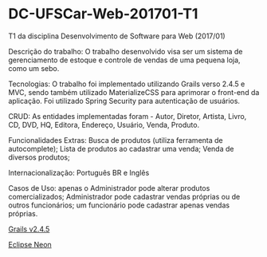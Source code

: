 # DC-UFSCar-Web-201701-T1
T1 da disciplina Desenvolvimento de Software para Web (2017/01)

Descrição do trabalho: O trabalho desenvolvido visa ser um sistema de gerenciamento de estoque e controle de vendas de uma pequena loja, como um sebo. 

Tecnologias: O trabalho foi implementado utilizando Grails verso 2.4.5 e MVC, sendo também utilizado MaterializeCSS para aprimorar o front-end da aplicação. Foi utilizado Spring Security para autenticação de usuários.

CRUD: As entidades implementadas foram - Autor, Diretor, Artista, Livro, CD, DVD, HQ, Editora, Endereço, Usuário, Venda, Produto.

Funcionalidades Extras: Busca de produtos (utiliza ferramenta de autocomplete); Lista de produtos ao cadastrar uma venda; Venda de diversos produtos; 

Internacionalização: Português BR e Inglês

Casos de Uso: apenas o Administrador pode alterar produtos comercializados; Administrador pode cadastrar vendas próprias ou de outros funcionários; um funcionário pode cadastrar apenas vendas próprias.

[Grails v2.4.5 ](https://grails.org/download.html#distro)

[Eclipse Neon](https://www.eclipse.org/downloads/download.php?file=/oomph/epp/neon/R3/eclipse-inst-linux64.tar.gz)


